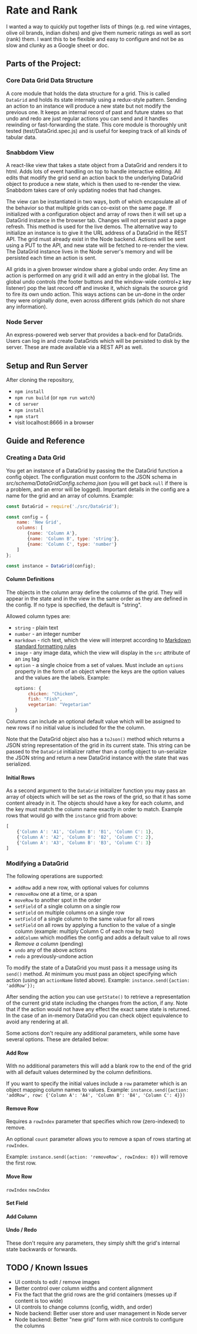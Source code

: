 # Rate and Rank

I wanted a way to quickly put together lists of things (e.g. red wine vintages, olive oil brands, indian dishes) and give them
numeric ratings as well as sort (rank) them. I want this to be flexible and easy to configure and not be as slow and clunky as
a Google sheet or doc.

## Parts of the Project:

### Core Data Grid Data Structure

A core module that holds the data structure for a grid. This is called `DataGrid` and holds its state
internally using a redux-style pattern. Sending an action to an instance will produce a new state but not modify the previous
one. It keeps an internal record of past and future states so that undo and redo are just regular actions you can send 
and it handles rewinding or fast-forwarding the state. This core module is thoroughly unit tested (test/DataGrid.spec.js)
and is useful for keeping track of all kinds of tabular data.

### Snabbdom View

A react-like view that takes a state object from a DataGrid and renders it to html. Adds lots of event handling on top
to handle interactive editing. All edits that modify the grid send an action back to the underlying DataGrid object to
produce a new state, which is then used to re-render the view. Snabbdom takes care of only updating nodes that had changes.

The view can be instantiated in two ways, both of which encapsulate all of the behavior so that multiple grids can
co-exist on the same page. If initialized with a configuration object and array of rows then it will set up a DataGrid
instance in the browser tab. Changes will not persist past a page refresh. This method is used for the live demos. The
alternative way to initialize an instance is to give it the URL address of a DataGrid in the REST API. The grid must
already exist in the Node backend. Actions will be sent using a PUT to the API, and new state will be fetched to re-render
the view. The DataGrid instance lives in the Node server's memory and will be persisted each time an action is sent.

All grids in a given browser window share a global undo order. Any time an action is performed on any grid it will add
an entry in the global list. The global undo controls (the footer buttons and the window-wide control+z key listener)
pop the last record off and invoke it, which signals the source grid to fire its own undo action. This ways actions can
be un-done in the order they were originally done, even across different grids (which do not share any information).

### Node Server

An express-powered web server that provides a back-end for DataGrids. Users can log in and create DataGrids which will
be persisted to disk by the server. These are made available via a REST API as well.

## Setup and Run Server

After cloning the repository, 
   * `npm install`
   * `npm run build` (or `npm run watch`)
   * `cd server` 
   * `npm install`
   * `npm start`
   * visit localhost:8666 in a browser

## Guide and Reference

### Creating a Data Grid

You get an instance of a DataGrid by passing the the DataGrid function a config object. The configuration must conform
to the JSON schema in _src/schema/DataGridConfig.schema.json_ (you will get back `null` if there is a problem, and an error
will be logged). Important details in the config are a name for the grid and an array of columns. Example:

```javascript
const DataGrid = require('./src/DataGrid');

const config = {
    name: 'New Grid',
    columns: [
        {name: 'Column A'},
        {name: 'Column B', type: 'string'},
        {name: 'Column C', type: 'number'}
    ]
};

const instance = DataGrid(config);
```

#### Column Definitions

The objects in the column array define the columns of the grid. They will appear in the state and in the view in the 
same order as they are defined in the config. If no type is specified, the default is "string".

Allowed column types are:
   * `string` - plain text
   * `number` - an integer number
   * `markdown` - rich text, which the view will interpret according to [Markdown standard formatting rules](https://spec.commonmark.org/current/)
   * `image` - any image data, which the view will display in the `src` attribute of an `img` tag 
   * `option` - a single choice from a set of values. Must include an `options` property in the form of an object where 
                the keys are the option values and the values are the labels. Example:
        ```javascript
        options: {
             chicken: "Chicken",
             fish: "Fish",
             vegetarian: "Vegetarian"
        }
        ```

Columns can include an optional default value which will be assigned to new rows if no initial value is included for the
the column. 

Note that the DataGrid object also has a `toJson()` method which returns a JSON string representation of the grid in its
current state. This string can be passed to the `DataGrid` initializer rather than a config object to un-serialize the
JSON string and return a new DataGrid instance with the state that was serialized.

#### Initial Rows

As a second argument to the `DataGrid` initializer function you may pass an array of objects which will be set as the rows
of the grid, so that it has some content already in it. The objects should have a key for each column, and the key must
match the column name exactly in order to match. Example rows that would go with the `instance` grid from above:

```javascript
[
    {'Column A': 'A1', 'Column B': 'B1', 'Column C': 1},
    {'Column A': 'A2', 'Column B': 'B2', 'Column C': 2},
    {'Column A': 'A3', 'Column B': 'B3', 'Column C': 3}
]
```

### Modifying a DataGrid

The following operations are supported:

   * `addRow` add a new row, with optional values for columns
   * `removeRow` one at a time, or a span
   * `moveRow` to another spot in the order
   * `setField` of a single column on a single row
   * `setField` on multiple columns on a single row
   * `setField` of a single column to the same value for all rows
   * `setField` on all rows by applying a function to the value of a single column (example: multiply Column C of each row by two)
   * `addColumn` which modifies the config and adds a default value to all rows
   * _Remove a column_ (pending)
   * `undo` any of the above actions
   * `redo` a previously-undone action

To modify the state of a DataGrid you must pass it a message using its `send()` method. At minimum you must pass an object
specifying which action (using an `actionName` listed above). Example: `instance.send({action: 'addRow'});`

After sending the action you can use `getState()` to retrieve a representation of the current grid state including the 
changes from the action, if any. Note that if the action would not have any effect the exact same state is returned. In
the case of an in-memory DataGrid you can check object equivalence to avoid any rendering at all. 

Some actions don't require any additional parameters, while some have several options. These are detailed below:

#### Add Row
With no additional parameters this will add a blank row to the end of the grid with all default values determined by the
column definitions.

If you want to specify the initial values include a `row` parameter which is an object mapping column names to values.
Example: `instance.send({action: 'addRow', row: {'Column A': 'A4', 'Column B': 'B4', 'Column C': 4}})`

#### Remove Row
Requires a `rowIndex` parameter that specifies which row (zero-indexed) to remove. 

An optional `count` parameter allows you to remove a span of rows starting at `rowIndex`.

Example: `instance.send({action: 'removeRow', rowIndex: 0})` will remove the first row.

#### Move Row

`rowIndex`
`newIndex`

#### Set Field

#### Add Column

#### Undo / Redo
These don't require any parameters, they simply shift the grid's internal state backwards or forwards.

## TODO / Known Issues

   * UI controls to edit / remove images
   * Better control over column widths and content alignment
   * Fix the fact that the grid rows are the grid containers (messes up if content is too wide)
   * UI controls to change columns (config, width, and order)
   * Node backend: Better user store and user management in Node server
   * Node backend: Better "new grid" form with nice controls to configure the columns

   